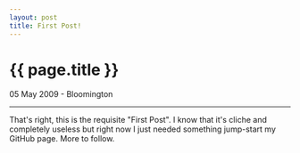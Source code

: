 ```yaml
---
layout: post
title: First Post!
---
```


# {{ page.title }}

05 May 2009 - Bloomington

***

That's right, this is the requisite "First Post".  I know that it's cliche and completely useless but right now I just needed something jump-start my GitHub page.  More to follow.